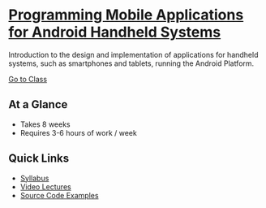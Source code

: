 # [Programming Mobile Applications for Android Handheld Systems](https://www.coursera.org/course/android)

Introduction to the design and implementation of applications for handheld systems, such as smartphones and tablets, running the Android Platform.

[Go to Class](https://class.coursera.org/android-001)

## At a Glance

- Takes 8 weeks
- Requires 3-6 hours of work / week

## Quick Links

- [Syllabus](https://class.coursera.org/android-001/wiki/syllabus)
- [Video Lectures](https://class.coursera.org/android-001/lecture)
- [Source Code Examples](https://class.coursera.org/android-001/wiki/Source_Code_Examples)